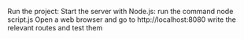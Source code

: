 Run the project:
Start the server with Node.js:
run the command node script.js
Open a web browser and go to http://localhost:8080
write the relevant routes and test them
